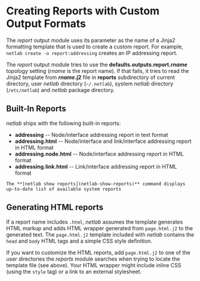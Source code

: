 # Creating Reports with Custom Output Formats

The *report* output module uses its parameter as the name of a Jinja2 formatting template that is used to create a custom report. For example, `netlab create -o report:addressing` creates an IP addressing report.

The *report* output module tries to use the **defaults.outputs.report.*rname*** topology setting (*rname* is the report name). If that fails, it tries to read the Jinja2 template from **_rname_.j2** file in **reports** subdirectory of current directory, user _netlab_ directory (`~/.netlab`), system _netlab_ directory (`/etc/netlab`) and _netlab_ package directory.

## Built-In Reports

_netlab_ ships with the following built-in reports:

* **addressing** -- Node/interface addressing report in text format
* **addressing.html** -- Node/interface and link/interface addressing report in HTML format
* **addressing.node.html** -- Node/interface addressing report in HTML format
* **addressing.link.html** -- Link/interface addressing report in HTML format

```{note}
The **[netlab show reports](netlab-show-reports)** command displays up-to-date list of available system reports
```

## Generating HTML reports

If a report name includes `.html`, _netlab_ assumes the template generates HTML markup and adds HTML wrapper generated from `page.html.j2` to the generated text. The `page.html.j2` template included with _netlab_ contains the `head` and `body` HTML tags and a simple CSS style definition.

If you want to customize the HTML reports, add `page.html.j2` to  one of the user directories the _reports_ module searches when trying to locate the template file (see above). Your HTML wrapper might include inline CSS (using the `style` tag) or a link to an external stylesheet.
